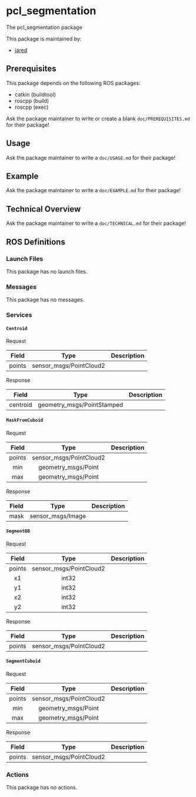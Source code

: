 # pcl_segmentation

The pcl_segmentation package

This package is maintained by:
- [jared](mailto:jared@todo.todo)

## Prerequisites

This package depends on the following ROS packages:
- catkin (buildtool)
- roscpp (build)
- roscpp (exec)

Ask the package maintainer to write or create a blank `doc/PREREQUISITES.md` for their package!

## Usage

Ask the package maintainer to write a `doc/USAGE.md` for their package!

## Example

Ask the package maintainer to write a `doc/EXAMPLE.md` for their package!

## Technical Overview

Ask the package maintainer to write a `doc/TECHNICAL.md` for their package!

## ROS Definitions

### Launch Files

This package has no launch files.

### Messages

This package has no messages.

### Services

#### `Centroid`

Request

| Field | Type | Description |
|:-:|:-:|---|
| points | sensor_msgs/PointCloud2 |  |

Response

| Field | Type | Description |
|:-:|:-:|---|
| centroid | geometry_msgs/PointStamped |  |

#### `MaskFromCuboid`

Request

| Field | Type | Description |
|:-:|:-:|---|
| points | sensor_msgs/PointCloud2 |  |
| min | geometry_msgs/Point |  |
| max | geometry_msgs/Point |  |

Response

| Field | Type | Description |
|:-:|:-:|---|
| mask | sensor_msgs/Image |  |

#### `SegmentBB`

Request

| Field | Type | Description |
|:-:|:-:|---|
| points | sensor_msgs/PointCloud2 |  |
| x1 | int32 |  |
| y1 | int32 |  |
| x2 | int32 |  |
| y2 | int32 |  |

Response

| Field | Type | Description |
|:-:|:-:|---|
| points | sensor_msgs/PointCloud2 |  |

#### `SegmentCuboid`

Request

| Field | Type | Description |
|:-:|:-:|---|
| points | sensor_msgs/PointCloud2 |  |
| min | geometry_msgs/Point |  |
| max | geometry_msgs/Point |  |

Response

| Field | Type | Description |
|:-:|:-:|---|
| points | sensor_msgs/PointCloud2 |  |


### Actions

This package has no actions.
